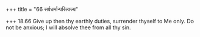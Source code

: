 +++
title = "66 सर्वधर्मान्परित्यज्य"

+++
18.66 Give up then thy earthly duties, surrender thyself to Me only. Do
not be anxious; I will absolve thee from all thy sin.
